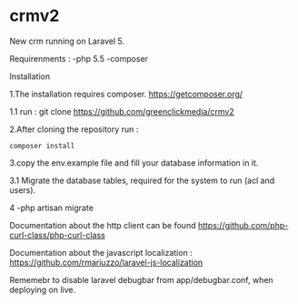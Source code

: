 # crmv2
New crm running on Laravel 5.

Requirenments : 
-php 5.5
-composer

Installation 

1.The installation requires composer. https://getcomposer.org/

  1.1 run : git clone https://github.com/greenclickmedia/crmv2
  
2.After cloning the repository run :

    composer install
    
3.copy the env.example file and fill your database information in it.

3.1 Migrate the database tables, required for the system to run (acl and users).

4 -php artisan migrate

Documentation about the http client can be found https://github.com/php-curl-class/php-curl-class

Documentation about the javascript localization : https://github.com/rmariuzzo/laravel-js-localization

Rememebr to disable laravel debugbar from app/debugbar.conf, when deploying on live.
